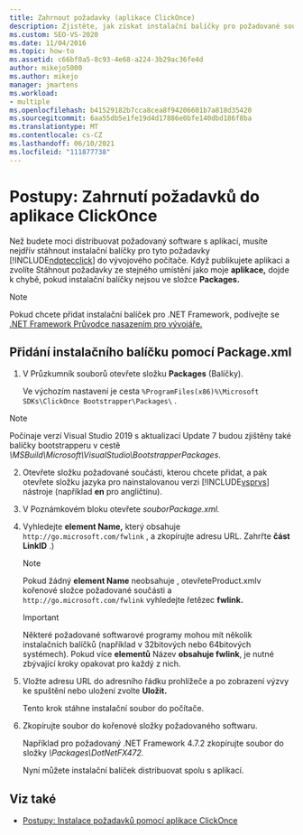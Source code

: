 ```yaml
---
title: Zahrnout požadavky (aplikace ClickOnce)
description: Zjistěte, jak získat instalační balíčky pro požadované součásti pro distribuci aplikace ClickOnce pro vývojový počítač.
ms.custom: SEO-VS-2020
ms.date: 11/04/2016
ms.topic: how-to
ms.assetid: c66bf0a5-8c93-4e68-a224-3b29ac36fe4d
author: mikejo5000
ms.author: mikejo
manager: jmartens
ms.workload:
- multiple
ms.openlocfilehash: b41529182b7cca8cea8f94206601b7a818d35420
ms.sourcegitcommit: 6aa55db5e1fe19d4d17886e0bfe140dbd186f8ba
ms.translationtype: MT
ms.contentlocale: cs-CZ
ms.lasthandoff: 06/10/2021
ms.locfileid: "111877738"
---
```

# <a name="how-to-include-prerequisites-with-a-clickonce-application"></a>Postupy: Zahrnutí požadavků do aplikace ClickOnce
Než budete moci distribuovat požadovaný software s aplikací, musíte nejdřív stáhnout instalační balíčky pro tyto požadavky [!INCLUDE[ndptecclick](../deployment/includes/ndptecclick_md.md)] do vývojového počítače. Když publikujete aplikaci a zvolíte Stáhnout požadavky ze stejného umístění jako moje **aplikace,** dojde k chybě, pokud instalační balíčky nejsou ve složce **Packages.**

> [!NOTE]
> Pokud chcete přidat instalační balíček pro .NET Framework, podívejte se [.NET Framework Průvodce nasazením pro vývojáře.](/dotnet/framework/deployment/deployment-guide-for-developers)

## <a name="to-add-an-installer-package-by-using-packagexml"></a><a name="Package"></a> Přidání instalačního balíčku pomocí Package.xml

1. V Průzkumník souborů otevřete složku **Packages** (Balíčky).

    Ve výchozím nastavení je cesta `%ProgramFiles(x86)%\Microsoft SDKs\ClickOnce Bootstrapper\Packages\` .

>[!NOTE]
> Počínaje verzí Visual Studio 2019 s aktualizací Update 7 budou zjištěny také balíčky bootstrapperu v cestě *<VS Install Path> \MSBuild\Microsoft\VisualStudio\BootstrapperPackages*.

2. Otevřete složku požadované součásti, kterou chcete přidat, a pak otevřete složku jazyka pro nainstalovanou verzi [!INCLUDE[vsprvs](../code-quality/includes/vsprvs_md.md)] nástroje (například **en** pro angličtinu).

3. V Poznámkovém bloku otevřete *souborPackage.xml.*

4. Vyhledejte **element Name,** který obsahuje `http://go.microsoft.com/fwlink` , a zkopírujte adresu URL. Zahrřte **část LinkID** .)

   > [!NOTE]
   > Pokud žádný **element Name** neobsahuje , otevřeteProduct.xmlv kořenové složce požadované součásti a `http://go.microsoft.com/fwlink` vyhledejte řetězec **fwlink.** 

   > [!IMPORTANT]
   > Některé požadované softwarové programy mohou mít několik instalačních balíčků (například v 32bitových nebo 64bitových systémech). Pokud více **elementů** Název **obsahuje fwlink**, je nutné zbývající kroky opakovat pro každý z nich.

5. Vložte adresu URL do adresního řádku prohlížeče a po zobrazení výzvy ke spuštění nebo uložení zvolte **Uložit.**

    Tento krok stáhne instalační soubor do počítače.

6. Zkopírujte soubor do kořenové složky požadovaného softwaru.

    Například pro požadovaný .NET Framework 4.7.2 zkopírujte soubor do složky *\Packages\DotNetFX472.*

    Nyní můžete instalační balíček distribuovat spolu s aplikací.

## <a name="see-also"></a>Viz také
- [Postupy: Instalace požadavků pomocí aplikace ClickOnce](../deployment/how-to-install-prerequisites-with-a-clickonce-application.md)
